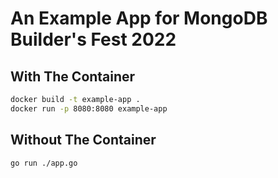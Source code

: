 # An Example App for MongoDB Builder's Fest 2022 

## With The Container

```sh
docker build -t example-app . 
docker run -p 8080:8080 example-app 
```

## Without The Container 

```sh
go run ./app.go 
```
